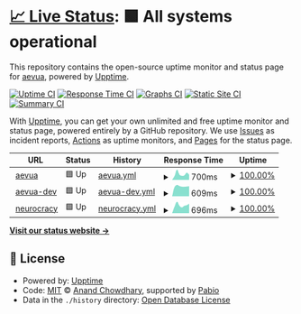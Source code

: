 # [📈 Live Status](https://status.aev.com.ua): <!--live status--> **🟩 All systems operational**

This repository contains the open-source uptime monitor and status page for [aevua](https://status.aev.com.ua), powered by [Upptime](https://github.com/upptime/upptime).

[![Uptime CI](https://github.com/aevua/upptime/workflows/Uptime%20CI/badge.svg)](https://github.com/aevua/upptime/actions?query=workflow%3A%22Uptime+CI%22)
[![Response Time CI](https://github.com/aevua/upptime/workflows/Response%20Time%20CI/badge.svg)](https://github.com/aevua/upptime/actions?query=workflow%3A%22Response+Time+CI%22)
[![Graphs CI](https://github.com/aevua/upptime/workflows/Graphs%20CI/badge.svg)](https://github.com/aevua/upptime/actions?query=workflow%3A%22Graphs+CI%22)
[![Static Site CI](https://github.com/aevua/upptime/workflows/Static%20Site%20CI/badge.svg)](https://github.com/aevua/upptime/actions?query=workflow%3A%22Static+Site+CI%22)
[![Summary CI](https://github.com/aevua/upptime/workflows/Summary%20CI/badge.svg)](https://github.com/aevua/upptime/actions?query=workflow%3A%22Summary+CI%22)

With [Upptime](https://upptime.js.org), you can get your own unlimited and free uptime monitor and status page, powered entirely by a GitHub repository. We use [Issues](https://github.com/aevua/upptime/issues) as incident reports, [Actions](https://github.com/aevua/upptime/actions) as uptime monitors, and [Pages](https://status.aev.com.ua) for the status page.

<!--start: status pages-->
<!-- This summary is generated by Upptime (https://github.com/upptime/upptime) -->
<!-- Do not edit this manually, your changes will be overwritten -->
<!-- prettier-ignore -->
| URL | Status | History | Response Time | Uptime |
| --- | ------ | ------- | ------------- | ------ |
| <img alt="" src="https://icons.duckduckgo.com/ip3/aev.com.ua.ico" height="13"> [aevua](https://aev.com.ua) | 🟩 Up | [aevua.yml](https://github.com/aevua/upptime/commits/HEAD/history/aevua.yml) | <details><summary><img alt="Response time graph" src="./graphs/aevua/response-time-week.png" height="20"> 700ms</summary><br><a href="https://status.aev.com.ua/history/aevua"><img alt="Response time 781" src="https://img.shields.io/endpoint?url=https%3A%2F%2Fraw.githubusercontent.com%2Faevua%2Fupptime%2FHEAD%2Fapi%2Faevua%2Fresponse-time.json"></a><br><a href="https://status.aev.com.ua/history/aevua"><img alt="24-hour response time 628" src="https://img.shields.io/endpoint?url=https%3A%2F%2Fraw.githubusercontent.com%2Faevua%2Fupptime%2FHEAD%2Fapi%2Faevua%2Fresponse-time-day.json"></a><br><a href="https://status.aev.com.ua/history/aevua"><img alt="7-day response time 700" src="https://img.shields.io/endpoint?url=https%3A%2F%2Fraw.githubusercontent.com%2Faevua%2Fupptime%2FHEAD%2Fapi%2Faevua%2Fresponse-time-week.json"></a><br><a href="https://status.aev.com.ua/history/aevua"><img alt="30-day response time 773" src="https://img.shields.io/endpoint?url=https%3A%2F%2Fraw.githubusercontent.com%2Faevua%2Fupptime%2FHEAD%2Fapi%2Faevua%2Fresponse-time-month.json"></a><br><a href="https://status.aev.com.ua/history/aevua"><img alt="1-year response time 781" src="https://img.shields.io/endpoint?url=https%3A%2F%2Fraw.githubusercontent.com%2Faevua%2Fupptime%2FHEAD%2Fapi%2Faevua%2Fresponse-time-year.json"></a></details> | <details><summary><a href="https://status.aev.com.ua/history/aevua">100.00%</a></summary><a href="https://status.aev.com.ua/history/aevua"><img alt="All-time uptime 100.00%" src="https://img.shields.io/endpoint?url=https%3A%2F%2Fraw.githubusercontent.com%2Faevua%2Fupptime%2FHEAD%2Fapi%2Faevua%2Fuptime.json"></a><br><a href="https://status.aev.com.ua/history/aevua"><img alt="24-hour uptime 100.00%" src="https://img.shields.io/endpoint?url=https%3A%2F%2Fraw.githubusercontent.com%2Faevua%2Fupptime%2FHEAD%2Fapi%2Faevua%2Fuptime-day.json"></a><br><a href="https://status.aev.com.ua/history/aevua"><img alt="7-day uptime 100.00%" src="https://img.shields.io/endpoint?url=https%3A%2F%2Fraw.githubusercontent.com%2Faevua%2Fupptime%2FHEAD%2Fapi%2Faevua%2Fuptime-week.json"></a><br><a href="https://status.aev.com.ua/history/aevua"><img alt="30-day uptime 100.00%" src="https://img.shields.io/endpoint?url=https%3A%2F%2Fraw.githubusercontent.com%2Faevua%2Fupptime%2FHEAD%2Fapi%2Faevua%2Fuptime-month.json"></a><br><a href="https://status.aev.com.ua/history/aevua"><img alt="1-year uptime 100.00%" src="https://img.shields.io/endpoint?url=https%3A%2F%2Fraw.githubusercontent.com%2Faevua%2Fupptime%2FHEAD%2Fapi%2Faevua%2Fuptime-year.json"></a></details>
| <img alt="" src="https://icons.duckduckgo.com/ip3/aevua.artas90.top.ico" height="13"> [aevua-dev](https://aevua.artas90.top) | 🟩 Up | [aevua-dev.yml](https://github.com/aevua/upptime/commits/HEAD/history/aevua-dev.yml) | <details><summary><img alt="Response time graph" src="./graphs/aevua-dev/response-time-week.png" height="20"> 609ms</summary><br><a href="https://status.aev.com.ua/history/aevua-dev"><img alt="Response time 637" src="https://img.shields.io/endpoint?url=https%3A%2F%2Fraw.githubusercontent.com%2Faevua%2Fupptime%2FHEAD%2Fapi%2Faevua-dev%2Fresponse-time.json"></a><br><a href="https://status.aev.com.ua/history/aevua-dev"><img alt="24-hour response time 616" src="https://img.shields.io/endpoint?url=https%3A%2F%2Fraw.githubusercontent.com%2Faevua%2Fupptime%2FHEAD%2Fapi%2Faevua-dev%2Fresponse-time-day.json"></a><br><a href="https://status.aev.com.ua/history/aevua-dev"><img alt="7-day response time 609" src="https://img.shields.io/endpoint?url=https%3A%2F%2Fraw.githubusercontent.com%2Faevua%2Fupptime%2FHEAD%2Fapi%2Faevua-dev%2Fresponse-time-week.json"></a><br><a href="https://status.aev.com.ua/history/aevua-dev"><img alt="30-day response time 619" src="https://img.shields.io/endpoint?url=https%3A%2F%2Fraw.githubusercontent.com%2Faevua%2Fupptime%2FHEAD%2Fapi%2Faevua-dev%2Fresponse-time-month.json"></a><br><a href="https://status.aev.com.ua/history/aevua-dev"><img alt="1-year response time 637" src="https://img.shields.io/endpoint?url=https%3A%2F%2Fraw.githubusercontent.com%2Faevua%2Fupptime%2FHEAD%2Fapi%2Faevua-dev%2Fresponse-time-year.json"></a></details> | <details><summary><a href="https://status.aev.com.ua/history/aevua-dev">100.00%</a></summary><a href="https://status.aev.com.ua/history/aevua-dev"><img alt="All-time uptime 100.00%" src="https://img.shields.io/endpoint?url=https%3A%2F%2Fraw.githubusercontent.com%2Faevua%2Fupptime%2FHEAD%2Fapi%2Faevua-dev%2Fuptime.json"></a><br><a href="https://status.aev.com.ua/history/aevua-dev"><img alt="24-hour uptime 100.00%" src="https://img.shields.io/endpoint?url=https%3A%2F%2Fraw.githubusercontent.com%2Faevua%2Fupptime%2FHEAD%2Fapi%2Faevua-dev%2Fuptime-day.json"></a><br><a href="https://status.aev.com.ua/history/aevua-dev"><img alt="7-day uptime 100.00%" src="https://img.shields.io/endpoint?url=https%3A%2F%2Fraw.githubusercontent.com%2Faevua%2Fupptime%2FHEAD%2Fapi%2Faevua-dev%2Fuptime-week.json"></a><br><a href="https://status.aev.com.ua/history/aevua-dev"><img alt="30-day uptime 100.00%" src="https://img.shields.io/endpoint?url=https%3A%2F%2Fraw.githubusercontent.com%2Faevua%2Fupptime%2FHEAD%2Fapi%2Faevua-dev%2Fuptime-month.json"></a><br><a href="https://status.aev.com.ua/history/aevua-dev"><img alt="1-year uptime 100.00%" src="https://img.shields.io/endpoint?url=https%3A%2F%2Fraw.githubusercontent.com%2Faevua%2Fupptime%2FHEAD%2Fapi%2Faevua-dev%2Fuptime-year.json"></a></details>
| <img alt="" src="https://neurocracy.net/images/logo.jpg" height="13"> [neurocracy](https://neurocracy.net) | 🟩 Up | [neurocracy.yml](https://github.com/aevua/upptime/commits/HEAD/history/neurocracy.yml) | <details><summary><img alt="Response time graph" src="./graphs/neurocracy/response-time-week.png" height="20"> 696ms</summary><br><a href="https://status.aev.com.ua/history/neurocracy"><img alt="Response time 712" src="https://img.shields.io/endpoint?url=https%3A%2F%2Fraw.githubusercontent.com%2Faevua%2Fupptime%2FHEAD%2Fapi%2Fneurocracy%2Fresponse-time.json"></a><br><a href="https://status.aev.com.ua/history/neurocracy"><img alt="24-hour response time 826" src="https://img.shields.io/endpoint?url=https%3A%2F%2Fraw.githubusercontent.com%2Faevua%2Fupptime%2FHEAD%2Fapi%2Fneurocracy%2Fresponse-time-day.json"></a><br><a href="https://status.aev.com.ua/history/neurocracy"><img alt="7-day response time 696" src="https://img.shields.io/endpoint?url=https%3A%2F%2Fraw.githubusercontent.com%2Faevua%2Fupptime%2FHEAD%2Fapi%2Fneurocracy%2Fresponse-time-week.json"></a><br><a href="https://status.aev.com.ua/history/neurocracy"><img alt="30-day response time 699" src="https://img.shields.io/endpoint?url=https%3A%2F%2Fraw.githubusercontent.com%2Faevua%2Fupptime%2FHEAD%2Fapi%2Fneurocracy%2Fresponse-time-month.json"></a><br><a href="https://status.aev.com.ua/history/neurocracy"><img alt="1-year response time 712" src="https://img.shields.io/endpoint?url=https%3A%2F%2Fraw.githubusercontent.com%2Faevua%2Fupptime%2FHEAD%2Fapi%2Fneurocracy%2Fresponse-time-year.json"></a></details> | <details><summary><a href="https://status.aev.com.ua/history/neurocracy">100.00%</a></summary><a href="https://status.aev.com.ua/history/neurocracy"><img alt="All-time uptime 100.00%" src="https://img.shields.io/endpoint?url=https%3A%2F%2Fraw.githubusercontent.com%2Faevua%2Fupptime%2FHEAD%2Fapi%2Fneurocracy%2Fuptime.json"></a><br><a href="https://status.aev.com.ua/history/neurocracy"><img alt="24-hour uptime 100.00%" src="https://img.shields.io/endpoint?url=https%3A%2F%2Fraw.githubusercontent.com%2Faevua%2Fupptime%2FHEAD%2Fapi%2Fneurocracy%2Fuptime-day.json"></a><br><a href="https://status.aev.com.ua/history/neurocracy"><img alt="7-day uptime 100.00%" src="https://img.shields.io/endpoint?url=https%3A%2F%2Fraw.githubusercontent.com%2Faevua%2Fupptime%2FHEAD%2Fapi%2Fneurocracy%2Fuptime-week.json"></a><br><a href="https://status.aev.com.ua/history/neurocracy"><img alt="30-day uptime 100.00%" src="https://img.shields.io/endpoint?url=https%3A%2F%2Fraw.githubusercontent.com%2Faevua%2Fupptime%2FHEAD%2Fapi%2Fneurocracy%2Fuptime-month.json"></a><br><a href="https://status.aev.com.ua/history/neurocracy"><img alt="1-year uptime 100.00%" src="https://img.shields.io/endpoint?url=https%3A%2F%2Fraw.githubusercontent.com%2Faevua%2Fupptime%2FHEAD%2Fapi%2Fneurocracy%2Fuptime-year.json"></a></details>

<!--end: status pages-->

[**Visit our status website →**](https://status.aev.com.ua)

## 📄 License

- Powered by: [Upptime](https://github.com/upptime/upptime)
- Code: [MIT](./LICENSE) © [Anand Chowdhary](https://anandchowdhary.com), supported by [Pabio](https://pabio.com)
- Data in the `./history` directory: [Open Database License](https://opendatacommons.org/licenses/odbl/1-0/)
